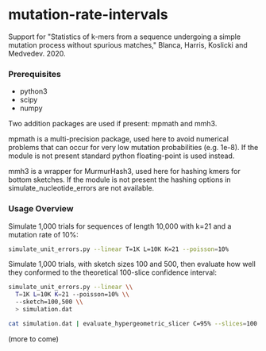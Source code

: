 # mutation-rate-intervals

Support for "Statistics of k-mers from a sequence undergoing a simple mutation
process without spurious matches," Blanca, Harris, Koslicki and Medvedev. 2020.

### Prerequisites

* python3
* scipy
* numpy

Two addition packages are used if present: mpmath and mmh3.

mpmath is a multi-precision package, used here to avoid numerical problems that
can occur for very low mutation probabilities (e.g. 1e-8). If the module is not
present standard python floating-point is used instead.

mmh3 is a wrapper for MurmurHash3, used here for hashing kmers for bottom
sketches. If the module is not present the hashing options in
simulate_nucleotide_errors are not available.

### Usage Overview

Simulate 1,000 trials for sequences of length 10,000 with k=21 and a mutation
rate of 10%:

```bash 
simulate_unit_errors.py --linear T=1K L=10K K=21 --poisson=10%
```

Simulate 1,000 trials, with sketch sizes 100 and 500, then evaluate how well
they conformed to the theoretical 100-slice confidence interval:

```bash 
simulate_unit_errors.py --linear \\
  T=1K L=10K K=21 --poisson=10% \\
  --sketch=100,500 \\
  > simulation.dat

cat simulation.dat | evaluate_hypergeometric_slicer C=95% --slices=100
```

(more to come)

